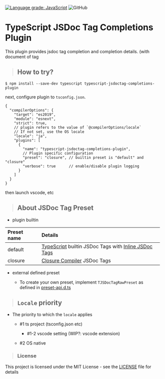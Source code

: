 [![Language grade: JavaScript](https://img.shields.io/lgtm/grade/javascript/g/jeffy-g/typescript-jsdoctag-completions-plugin-beta.svg?logo=lgtm&logoWidth=18)](https://lgtm.com/projects/g/jeffy-g/typescript-jsdoctag-completions-plugin-beta/context:javascript) ![GitHub](https://img.shields.io/github/license/jeffy-g/typescript-jsdoctag-completions-plugin-beta?style=plastic)

# TypeScript JSDoc Tag Completions Plugin

This plugin provides jsdoc tag completion and completion details. (with document of tag

> ## How to try?

```
$ npm install --save-dev typescript typescript-jsdoctag-completions-plugin
```

next, configure plugin to `tsconfig.json`.

```jsonc
{
  "compilerOptions": {
    "target": "es2019",
    "module": "esnext",
    "strict": true,
    // plugin refers to the value of `@compilerOptions/locale`
    // If not set, use the OS locale
    "locale": "ja",
    "plugins": [
      {
        "name": "typescript-jsdoctag-completions-plugin",
        // Plugin specific configuration
        "preset": "closure", // builtin preset is "default" and "closure"
        "verbose": true      // enable/disable plugin logging
      }
    ]
  }
}
```

then launch vscode, etc


> ## About JSDoc Tag Preset

  * plugin builtin

| Preset name | Details |
|:---|:---|
| default | [TypeScript](https://github.com/microsoft/TypeScript) builtin JSDoc Tags with [Inline JSDoc Tags](https://jsdoc.app/) |
| closure | [Closure Compiler](https://github.com/google/closure-compiler/wiki/Annotating-JavaScript-for-the-Closure-Compiler) JSDoc Tags |

  * external defined preset

    + To create your own preset, implement `TJSDocTagRawPreset` as defined in [preset-api.d.ts](https://github.com/jeffy-g/typescript-jsdoctag-completions-plugin-beta/blob/master/lib/preset-api.d.ts#L109)


> ## `Locale` priority

  + The priority to which the `locale` applies

    * #1 ts project (tsconfig.json etc)

      * #1-2 vscode setting (WIP?: vscode extension)

    * #2 OS native



> ### License

This project is licensed under the MIT License - see the [LICENSE](LICENSE) file for details
